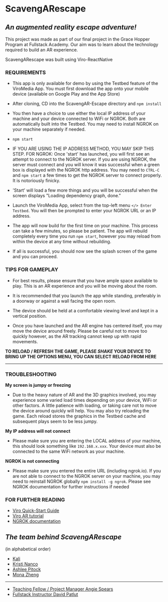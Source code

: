 # ScavengARescape #
## *An augmented reality escape adventure!* ##

This project was made as part of our final project in the Grace Hopper Program at Fullstack Academy. Our aim was to learn about the technology required to build an AR experience.

ScavengARescape was built using Viro-ReactNative

### REQUIREMENTS ###

* This app is only available for demo by using the Testbed feature of the ViroMedia App. You must first download the app onto your mobile device (available on Google Play and the App Store)

- After cloning, CD into the ScavengAR-Escape directory and `npm install`

- You then have a choice to use either the local IP address of your machine and your device connected to WiFi or NGROK. Both are automatically built into the Testbed. You may need to install NGROK on your machine separately if needed.

- `npm start`

-  IF YOU ARE USING THE IP ADDRESS METHOD, YOU MAY SKIP THIS STEP. FOR NGROK: Once 'start' has launched, you will first see an attempt to connect to the NGROK server. If you are using NGROK, the server must connect and you will know it was successful when a green box is displayed with the NGROK http address. You may need to `CTRL-C` and `npm start` a few times to get the NGROK server to connect properly. It is notoriously finicky.



- 'Start' will load a few more things and you will be successful when the screen displays "Loading dependency graph, done."

- Launch the ViroMedia App, select from the top-left menu `</> Enter Testbed`. You will then be prompted to enter your NGROK URL or an IP address.

- The app will now build for the first time on your machine. This process can take a few minutes, so please be patient. The app will rebuild completely every time you run `npm start`, however you may reload from within the device at any time without rebuilding.

- If all is successful, you should now see the splash screen of the game and you can proceed.

### TIPS FOR GAMEPLAY ###

- For best results, please ensure that you have ample space available to play. This is an AR experience and you will be moving about the room.

- It is recommended that you launch the app while standing, preferably in a doorway or against a wall facing the open room.

- The device should be held at a comfortable viewing level and kept in a vertical position.

- Once you have launched and the AR engine has centered itself, you may move the device around freely. Please be careful not to move too quickly however, as the AR tracking cannot keep up with rapid movements.

**TO RELOAD / REFRESH THE GAME, PLEASE *SHAKE* YOUR DEVICE TO BRING UP THE OPTIONS MENU, YOU CAN SELECT RELOAD FROM HERE**

--------------------------------------------------

### TROUBLESHOOTING ###

**My screen is jumpy or freezing**
  - Due to the heavy nature of AR and the 3D graphics involved, you may experience some varied load times depending on your device, WiFi or other factors. A little patience with loading, or taking care not to move the device around quickly will help. You may also try reloading the game. Each reload stores the graphics in the Testbed cache and subsequent plays seem to be less jumpy.

**My IP address will not connect**
  - Please make sure you are entering the LOCAL address of your machine, this should look something like `192.168.x.xxx`. Your device must also be connected to the same WiFi network as your machine.

**NGROK is not connecting**
  - Please make sure you entered the entire URL (including ngrok.io). If you are not able to connect to the NGROK server on your machine, you may need to reinstall NGROK globally `npm install -g ngrok`. Please see NGROK documentation for further instructions if needed

### FOR FURTHER READING ###

- [Viro Quick-Start Guide](https://docs.viromedia.com/docs/quick-start)
- [Viro AR tutorial](https://docs.viromedia.com/docs/tutorial-ar)
- [NGROK documentation](https://ngrok.com/docs)

## *The team behind ScavengARescape* ##

(in alphabetical order)

- [Kali](http://www.github/SlowGen)
- [Kristi Nanco](http://www.github.com/knanco)
- [Ashlee Pitock](http://www.github.com/AshleeKP)
- [Mona Zheng](http://www.github.com/catmemberMona)
-------
- [Teaching Fellow / Project Manager Angie Spears](http://www.github.com/AMSpears)
- [Fullstack Instructor David Patlut](http://www.github.com/dpatlut)

